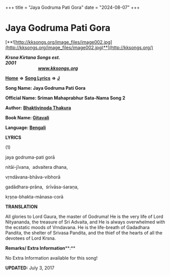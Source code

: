 +++
title = "Jaya Godruma Pati Gora"
date = "2024-08-07"
+++

# Jaya Godruma Pati Gora
[**![http://kksongs.org/image_files/image002.jpg](http://kksongs.org/image_files/image002.jpg)**](http://kksongs.org/)

**_Krsna Kirtana Songs est. 2001_**                                                                                                                                                 **_www.kksongs.org_**

**[Home](http://kksongs.org/)** **⇒** **[Song Lyrics](http://kksongs.org/lyrics.html)** **⇒** **[J](http://kksongs.org/songs/song_j.html)**

**Song Name: Jaya Godruma Pati Gora**

**Official Name: Sriman Mahaprabhur Sata-Nama Song 2**

**Author:** [**Bhaktivinoda Thakura**](http://kksongs.org/authors/list/bhaktivinoda.html)

**Book Name: [Gitavali](http://kksongs.org/authors/literature/gitavali.html)**

**Language: [Bengali](http://kksongs.org/language/list/bengali.html)**

**LYRICS**

(1)

jaya godruma-pati gorā

nitāi-jīvana,  advaitera dhana,

vṛndāvana-bhāva-vibhorā

gadādhara-prāna,  śrīvāsa-śaraṇa,

kṛṣṇa-bhakta-mānasa-corā

**TRANSLATION**

All glories to Lord Gaura, the master of Godruma! He is the very life of Lord Nityananda, the treasure of Sri Advaita, and He is always overwhelmed with the ecstatic moods of Vrndavana. He is the life-breath of Gadadhara Pandita, the shelter of Srivasa Pandita, and the thief of the hearts of all the devotees of Lord Krsna.

**Remarks/ Extra Information****:**

No Extra Information available for this song!

**UPDATED:** July 3, 2017